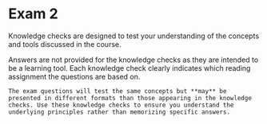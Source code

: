 # Exam 2

Knowledge checks are designed to test your understanding of the concepts and tools discussed in the course.

Answers are not provided for the knowledge checks as they are intended to be a learning tool. Each knowledge check clearly indicates which reading assignment the questions are based on.

```{note}
The exam questions will test the same concepts but **may** be presented in different formats than those appearing in the knowledge checks. Use these knowledge checks to ensure you understand the underlying principles rather than memorizing specific answers.
```